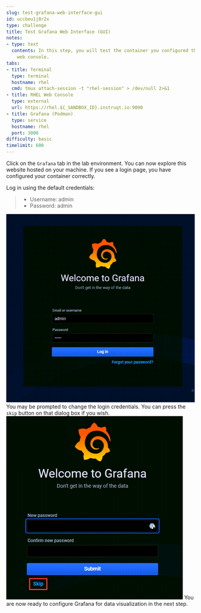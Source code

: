 ```yaml
---
slug: test-grafana-web-interface-gui
id: uccbeu1j8r2x
type: challenge
title: Test Grafana Web Interface (GUI)
notes:
- type: text
  contents: In this step, you will test the container you configured through the RHEL
    web console.
tabs:
- title: Terminal
  type: terminal
  hostname: rhel
  cmd: tmux attach-session -t "rhel-session" > /dev/null 2>&1
- title: RHEL Web Console
  type: external
  url: https://rhel.${_SANDBOX_ID}.instruqt.io:9090
- title: Grafana (Podman)
  type: service
  hostname: rhel
  port: 3000
difficulty: basic
timelimit: 600
---
```

Click on the `Grafana` tab in the lab environment. You can now explore this website hosted on your machine. If you see a login page, you have configured your container correctly.

Log in using the default credentials:
>* Username: admin
>* Password: admin

![](../assets/grafanaloginmenu.png)
You may be prompted to change the login credentials. You can press the `skip` button on that dialog box if you wish.
![](../assets/skippassword.png)
You are now ready to configure Grafana for data visualization in the next step.